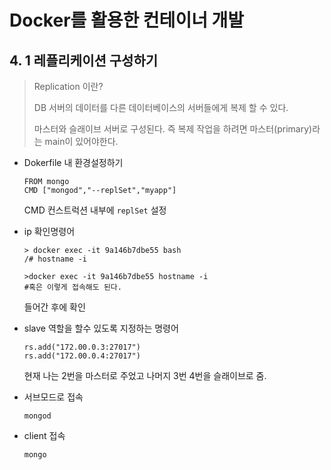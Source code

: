 # Docker를 활용한 컨테이너 개발

## 4. 1 레플리케이션 구성하기

> Replication 이란?
>
> DB 서버의 데이터를 다른 데이터베이스의 서버들에게 복제 할 수 있다.  
>
> 마스터와 슬래이브 서버로 구성된다. 즉 복제 작업을 하려면 마스터(primary)라는 main이 있어야한다.

+ Dokerfile 내 환경설정하기

  ```
  FROM mongo
  CMD ["mongod","--replSet","myapp"]
  ```

  CMD 컨스트럭션 내부에 `replSet` 설정

+ ip 확인명령어

  ```
  > docker exec -it 9a146b7dbe55 bash
  /# hostname -i
  
  >docker exec -it 9a146b7dbe55 hostname -i
  #혹은 이렇게 접속해도 된다.
  ```

  들어간 후에 확인

+ slave 역할을 할수 있도록 지정하는 명령어

  ```
  rs.add("172.00.0.3:27017")
  rs.add("172.00.0.4:27017")
  ```

  현재 나는 2번을 마스터로 주었고 나머지 3번 4번을 슬래이브로 줌.

+ 서브모드로 접속

  ```
  mongod
  ```

+ client 접속

  ```
  mongo
  ```

  

